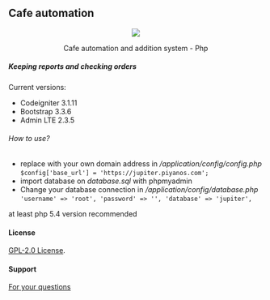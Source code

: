 ## Cafe automation


<p align="center"><img src="https://codeigniter.com/assets/images/ci-logo-big.png"></p>
<p align="center">Cafe automation and addition system - Php</p>
 
##### Keeping reports and checking orders

Current versions:

* Codeigniter 3.1.11
* Bootstrap 3.3.6
* Admin LTE  2.3.5


###### How to use?
- replace with your own domain address in  */application/config/config.php* <br/>
`$config['base_url'] = 'https://jupiter.piyanos.com';`
- import database on *database.sql* with phpmyadmin
- Change your database connection in  */application/config/database.php* <br/>
``
  'username' => 'root',
    'password' => '',
    'database' => 'jupiter',
``


<p>
at least php 5.4 version recommended
</p>


#### License
[GPL-2.0 License](./LICENSE).

#### Support
[For your questions](https://github.com/ferdiozer/cafeotomasyonu/issues)